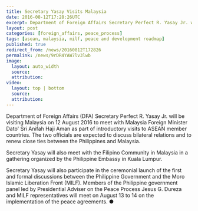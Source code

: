 ```yaml
---
title: Secretary Yasay Visits Malaysia
date: 2016-08-12T17:28:26UTC
excerpt: Department of Foreign Affairs Secretary Perfect R. Yasay Jr. will have a three-day visit to Malaysia on 12 August to meet with Malaysia Foreign Minister Dato' Sri Anifah Haji Aman as part of introductory visits to ASEAN member countries.
layout: post
categories: [foreign_affairs, peace_process]
tags: [asean, malaysia, milf, peace and development roadmap]
published: true
redirect_from: /news/20160812T172826
permalink: /news/9rDR4YAW7lv3lwb
image:
  layout: auto_width
  source: 
  attribution: 
video:
  layout: top | bottom
  source: 
  attribution: 
---
```


Department of Foreign Affairs (DFA) Secretary Perfect R. Yasay Jr. will be visiting Malaysia on 12 August 2016 to meet with Malaysia Foreign Minister Dato' Sri Anifah Haji Aman as part of introductory visits to ASEAN member countries. The two officials are expected to discuss bilateral relations and to renew close ties between the Philippines and Malaysia.

Secretary Yasay will also meet with the Filipino Community in Malaysia in a gathering organized by the Philippine Embassy in Kuala Lumpur.

Secretary Yasay will also participate in the ceremonial launch of the first and formal discussions between the Philippine Government and the Moro Islamic Liberation Front (MILF). Members of the Philippine government panel led by Presidential Adviser on the Peace Process Jesus G. Dureza and MILF representatives will meet on August 13 to 14 on the implementation of the peace agreements.
&#x25cf;


